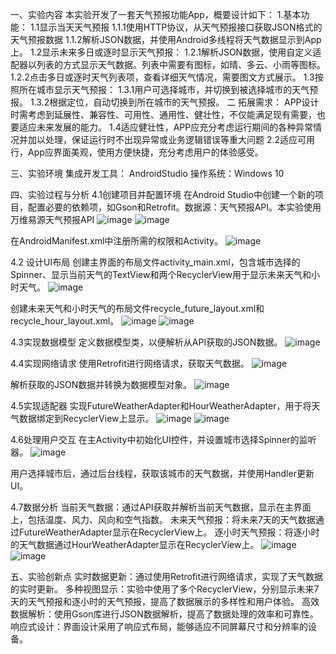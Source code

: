 一、实验内容
本实验开发了一套天气预报功能App，概要设计如下：
1.基本功能：
1.1显示当天天气预报
1.1.1使用HTTP协议，从天气预报接口获取JSON格式的天气预报数据
1.1.2解析JSON数据，并使用Android多线程将天气数据显示到App上。
1.2显示未来多日或逐时显示天气预报：
1.2.1解析JSON数据，使用自定义适配器以列表的方式显示天气数据。列表中需要有图标，如晴、多云、小雨等图标。
1.2.2点击多日或逐时天气列表项，查看详细天气情况，需要图文方式展示。
1.3按照所在城市显示天气预报：
1.3.1用户可选择城市，并切换到被选择城市的天气预报。
1.3.2根据定位，自动切换到所在城市的天气预报。
二 拓展需求：
APP设计时需考虑到延展性、兼容性、可用性、通用性、健壮性，不仅能满足现有需要，也要适应未来发展的能力。
1.4适应健壮性，APP应充分考虑运行期间的各种异常情况并加以处理，保证运行时不出现异常或业务逻辑错误等重大问题
2.2适应可用行，App应界面美观，使用方便快捷，充分考虑用户的体验感受。


三、实验环境
集成开发工具： AndroidStudio
操作系统：Windows 10

四、实验过程与分析
4.1创建项目并配置环境
在Android Studio中创建一个新的项目，配置必要的依赖项，如Gson和Retrofit。数据源：天气预报API。本实验使用万维易源天气预报API
![image](https://github.com/user-attachments/assets/54534bf3-740c-4c4b-9ba8-de9ed71558ae)
![image](https://github.com/user-attachments/assets/3ca73d15-e7c7-46cd-8e40-d58b8cef6e93)



在AndroidManifest.xml中注册所需的权限和Activity。
![image](https://github.com/user-attachments/assets/02e2ecdc-fb38-4d9c-9ac2-f7a6edee891f)


4.2 设计UI布局
创建主界面的布局文件activity_main.xml，包含城市选择的Spinner、显示当前天气的TextView和两个RecyclerView用于显示未来天气和小时天气。
![image](https://github.com/user-attachments/assets/1509c1ae-6cfd-47ec-9bd4-9415bde0cf57)

创建未来天气和小时天气的布局文件recycle_future_layout.xml和recycle_hour_layout.xml。
![image](https://github.com/user-attachments/assets/d1e94387-584d-4220-9f4e-bdf31f070702)
![image](https://github.com/user-attachments/assets/1cd27fe2-8f3d-41c3-93ba-1b535ad1b0c6)




4.3实现数据模型
定义数据模型类，以便解析从API获取的JSON数据。
![image](https://github.com/user-attachments/assets/1c941355-2ce7-41ab-a6d9-86cc17d7dcc6)


4.4实现网络请求
使用Retrofit进行网络请求，获取天气数据。
![image](https://github.com/user-attachments/assets/6b7aa186-2408-47bd-99d6-56b928cc2406)

解析获取的JSON数据并转换为数据模型对象。
![image](https://github.com/user-attachments/assets/9e514477-5c33-4251-91e0-ada6ead0b587)

4.5实现适配器
实现FutureWeatherAdapter和HourWeatherAdapter，用于将天气数据绑定到RecyclerView上显示。
![image](https://github.com/user-attachments/assets/2687709e-b692-4ca4-ab09-1699b771ce5b)
![image](https://github.com/user-attachments/assets/90502273-0f87-40ec-836e-c34a16725c17)



4.6处理用户交互
在主Activity中初始化UI控件，并设置城市选择Spinner的监听器。
![image](https://github.com/user-attachments/assets/cf6ec13b-f233-4e12-bd1e-9fb81b1ecc38)

用户选择城市后，通过后台线程，获取该城市的天气数据，并使用Handler更新UI。

4.7数据分析
当前天气数据：通过API获取并解析当前天气数据，显示在主界面上，包括温度、风力、风向和空气指数。
未来天气预报：将未来7天的天气数据通过FutureWeatherAdapter显示在RecyclerView上。
逐小时天气预报：将逐小时的天气数据通过HourWeatherAdapter显示在RecyclerView上。
![image](https://github.com/user-attachments/assets/91515db9-1174-40cd-b6be-b1b0a9106cb7)
![image](https://github.com/user-attachments/assets/67d7dbfd-f949-440a-a224-a26ad7bfd675)




五、实验创新点
实时数据更新：通过使用Retrofit进行网络请求，实现了天气数据的实时更新。
多种视图显示：实验中使用了多个RecyclerView，分别显示未来7天的天气预报和逐小时的天气预报，提高了数据展示的多样性和用户体验。
高效数据解析：使用Gson库进行JSON数据解析，提高了数据处理的效率和可靠性。
响应式设计：界面设计采用了响应式布局，能够适应不同屏幕尺寸和分辨率的设备。
